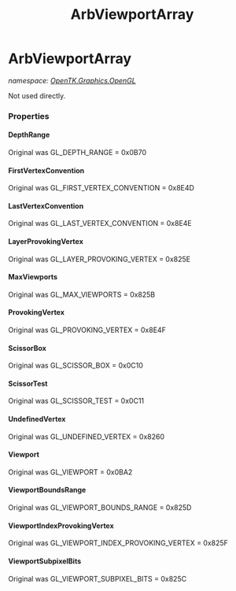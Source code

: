 ﻿---
title: ArbViewportArray
---

# ArbViewportArray
_namespace: [OpenTK.Graphics.OpenGL](N-OpenTK.Graphics.OpenGL.html)_

Not used directly.



### Properties

#### DepthRange
Original was GL_DEPTH_RANGE = 0x0B70
#### FirstVertexConvention
Original was GL_FIRST_VERTEX_CONVENTION = 0x8E4D
#### LastVertexConvention
Original was GL_LAST_VERTEX_CONVENTION = 0x8E4E
#### LayerProvokingVertex
Original was GL_LAYER_PROVOKING_VERTEX = 0x825E
#### MaxViewports
Original was GL_MAX_VIEWPORTS = 0x825B
#### ProvokingVertex
Original was GL_PROVOKING_VERTEX = 0x8E4F
#### ScissorBox
Original was GL_SCISSOR_BOX = 0x0C10
#### ScissorTest
Original was GL_SCISSOR_TEST = 0x0C11
#### UndefinedVertex
Original was GL_UNDEFINED_VERTEX = 0x8260
#### Viewport
Original was GL_VIEWPORT = 0x0BA2
#### ViewportBoundsRange
Original was GL_VIEWPORT_BOUNDS_RANGE = 0x825D
#### ViewportIndexProvokingVertex
Original was GL_VIEWPORT_INDEX_PROVOKING_VERTEX = 0x825F
#### ViewportSubpixelBits
Original was GL_VIEWPORT_SUBPIXEL_BITS = 0x825C

